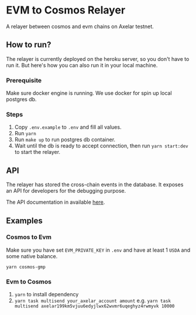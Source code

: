 # EVM to Cosmos Relayer

A relayer between cosmos and evm chains on Axelar testnet.

## How to run?

The relayer is currently deployed on the heroku server, so you don't have to run it. But here's how you can also run it in your local machine.

### Prerequisite

Make sure docker engine is running. We use docker for spin up local postgres db.

### Steps

1. Copy `.env.example` to `.env` and fill all values.
2. Run `yarn`
3. Run `make up` to run postgres db container.
4. Wait until the db is ready to accept connection, then run `yarn start:dev` to start the relayer.

## API

The relayer has stored the cross-chain events in the database. It exposes an API for developers for the debugging purpose.

The API documentation in available [here](https://evm-cosmos-relayer.herokuapp.com/documentation).

## Examples

### Cosmos to Evm

Make sure you have set `EVM_PRIVATE_KEY` in `.env` and have at least 1 `USDA` and some native balance.

```
yarn cosmos-gmp
```

### Evm to Cosmos

1. `yarn` to install dependency
2. `yarn task multisend your_axelar_account amount` e.g. `yarn task multisend axelar199km5vjuu6edyjlwx62wvmr6uqeghyz4rwmyvk 10000`
